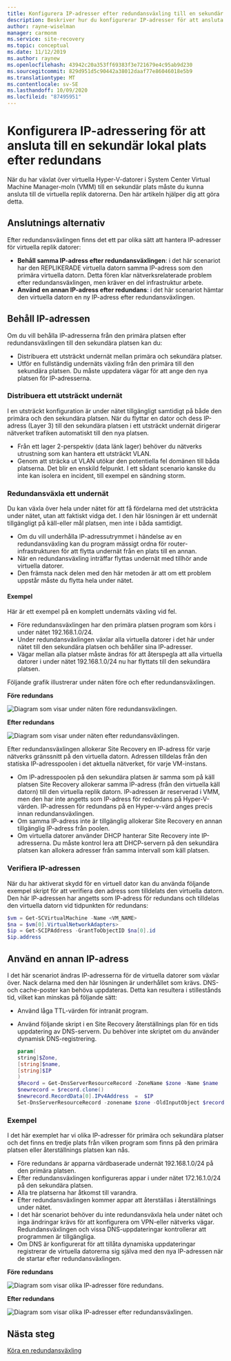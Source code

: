 ```yaml
---
title: Konfigurera IP-adresser efter redundansväxling till en sekundär plats med Azure Site Recovery
description: Beskriver hur du konfigurerar IP-adresser för att ansluta till virtuella datorer på en sekundär lokal plats efter haveri beredskap och redundans med Azure Site Recovery.
author: rayne-wiselman
manager: carmonm
ms.service: site-recovery
ms.topic: conceptual
ms.date: 11/12/2019
ms.author: raynew
ms.openlocfilehash: 43942c20a353ff69383f3e721679e4c95ab9d230
ms.sourcegitcommit: 829d951d5c90442a38012daaf77e86046018e5b9
ms.translationtype: MT
ms.contentlocale: sv-SE
ms.lasthandoff: 10/09/2020
ms.locfileid: "87495951"
---
```

# <a name="set-up-ip-addressing-to-connect-to-a-secondary-on-premises-site-after-failover"></a>Konfigurera IP-adressering för att ansluta till en sekundär lokal plats efter redundans

När du har växlat över virtuella Hyper-V-datorer i System Center Virtual Machine Manager-moln (VMM) till en sekundär plats måste du kunna ansluta till de virtuella replik datorerna. Den här artikeln hjälper dig att göra detta. 

## <a name="connection-options"></a>Anslutnings alternativ

Efter redundansväxlingen finns det ett par olika sätt att hantera IP-adresser för virtuella replik datorer: 

- **Behåll samma IP-adress efter redundansväxlingen**: i det här scenariot har den REPLIKERADE virtuella datorn samma IP-adress som den primära virtuella datorn. Detta fören klar nätverksrelaterade problem efter redundansväxlingen, men kräver en del infrastruktur arbete.
- **Använd en annan IP-adress efter redundans**: i det här scenariot hämtar den virtuella datorn en ny IP-adress efter redundansväxlingen. 
 

## <a name="retain-the-ip-address"></a>Behåll IP-adressen

Om du vill behålla IP-adresserna från den primära platsen efter redundansväxlingen till den sekundära platsen kan du:

- Distribuera ett utsträckt undernät mellan primära och sekundära platser.
- Utför en fullständig undernäts växling från den primära till den sekundära platsen. Du måste uppdatera vägar för att ange den nya platsen för IP-adresserna.


### <a name="deploy-a-stretched-subnet"></a>Distribuera ett utsträckt undernät

I en utsträckt konfiguration är under nätet tillgängligt samtidigt på både den primära och den sekundära platsen. När du flyttar en dator och dess IP-adress (Layer 3) till den sekundära platsen i ett utsträckt undernät dirigerar nätverket trafiken automatiskt till den nya platsen. 

- Från ett lager 2-perspektiv (data länk lager) behöver du nätverks utrustning som kan hantera ett utsträckt VLAN.
- Genom att sträcka ut VLAN utökar den potentiella fel domänen till båda platserna. Det blir en enskild felpunkt. I ett sådant scenario kanske du inte kan isolera en incident, till exempel en sändning storm. 


### <a name="fail-over-a-subnet"></a>Redundansväxla ett undernät

Du kan växla över hela under nätet för att få fördelarna med det utsträckta under nätet, utan att faktiskt vidga det. I den här lösningen är ett undernät tillgängligt på käll-eller mål platsen, men inte i båda samtidigt.

- Om du vill underhålla IP-adressutrymmet i händelse av en redundansväxling kan du program mässigt ordna för router-infrastrukturen för att flytta undernät från en plats till en annan.
- När en redundansväxling inträffar flyttas undernät med tillhör ande virtuella datorer.
- Den främsta nack delen med den här metoden är att om ett problem uppstår måste du flytta hela under nätet.

#### <a name="example"></a>Exempel

Här är ett exempel på en komplett undernäts växling vid fel. 

- Före redundansväxlingen har den primära platsen program som körs i under nätet 192.168.1.0/24.
- Under redundansväxlingen växlar alla virtuella datorer i det här under nätet till den sekundära platsen och behåller sina IP-adresser. 
- Vägar mellan alla platser måste ändras för att återspegla att alla virtuella datorer i under nätet 192.168.1.0/24 nu har flyttats till den sekundära platsen.

Följande grafik illustrerar under näten före och efter redundansväxlingen.


**Före redundans**

![Diagram som visar under näten före redundansväxlingen.](./media/hyper-v-vmm-networking/network-design2.png)

**Efter redundans**

![Diagram som visar under näten efter redundansväxlingen.](./media/hyper-v-vmm-networking/network-design3.png)

Efter redundansväxlingen allokerar Site Recovery en IP-adress för varje nätverks gränssnitt på den virtuella datorn. Adressen tilldelas från den statiska IP-adresspoolen i det aktuella nätverket, för varje VM-instans.

- Om IP-adresspoolen på den sekundära platsen är samma som på käll platsen Site Recovery allokerar samma IP-adress (från den virtuella käll datorn) till den virtuella replik datorn. IP-adressen är reserverad i VMM, men den har inte angetts som IP-adress för redundans på Hyper-V-värden. IP-adressen för redundans på en Hyper-v-värd anges precis innan redundansväxlingen.
- Om samma IP-adress inte är tillgänglig allokerar Site Recovery en annan tillgänglig IP-adress från poolen.
- Om virtuella datorer använder DHCP hanterar Site Recovery inte IP-adresserna. Du måste kontrol lera att DHCP-servern på den sekundära platsen kan allokera adresser från samma intervall som käll platsen.

### <a name="validate-the-ip-address"></a>Verifiera IP-adressen

När du har aktiverat skydd för en virtuell dator kan du använda följande exempel skript för att verifiera den adress som tilldelats den virtuella datorn. Den här IP-adressen har angetts som IP-adress för redundans och tilldelas den virtuella datorn vid tidpunkten för redundans:

```powershell
$vm = Get-SCVirtualMachine -Name <VM_NAME>
$na = $vm[0].VirtualNetworkAdapters>
$ip = Get-SCIPAddress -GrantToObjectID $na[0].id
$ip.address
```

## <a name="use-a-different-ip-address"></a>Använd en annan IP-adress

I det här scenariot ändras IP-adresserna för de virtuella datorer som växlar över. Nack delarna med den här lösningen är underhållet som krävs.  DNS-och cache-poster kan behöva uppdateras. Detta kan resultera i stillestånds tid, vilket kan minskas på följande sätt:

- Använd låga TTL-värden för intranät program.
- Använd följande skript i en Site Recovery återställnings plan för en tids uppdatering av DNS-servern. Du behöver inte skriptet om du använder dynamisk DNS-registrering.

    ```powershell
    param(
    string]$Zone,
    [string]$name,
    [string]$IP
    )
    $Record = Get-DnsServerResourceRecord -ZoneName $zone -Name $name
    $newrecord = $record.clone()
    $newrecord.RecordData[0].IPv4Address  =  $IP
    Set-DnsServerResourceRecord -zonename $zone -OldInputObject $record -NewInputObject $Newrecord
    ```
    
### <a name="example"></a>Exempel 

I det här exemplet har vi olika IP-adresser för primära och sekundära platser och det finns en tredje plats från vilken program som finns på den primära platsen eller återställnings platsen kan nås.

- Före redundans är apparna värdbaserade undernät 192.168.1.0/24 på den primära platsen.
- Efter redundansväxlingen konfigureras appar i under nätet 172.16.1.0/24 på den sekundära platsen.
- Alla tre platserna har åtkomst till varandra.
- Efter redundansväxlingen kommer appar att återställas i återställnings under nätet.
- I det här scenariot behöver du inte redundansväxla hela under nätet och inga ändringar krävs för att konfigurera om VPN-eller nätverks vägar. Redundansväxlingen och vissa DNS-uppdateringar kontrollerar att programmen är tillgängliga.
- Om DNS är konfigurerat för att tillåta dynamiska uppdateringar registrerar de virtuella datorerna sig själva med den nya IP-adressen när de startar efter redundansväxlingen.

**Före redundans**

![Diagram som visar olika IP-adresser före redundans.](./media/hyper-v-vmm-networking/network-design10.png)

**Efter redundans**

![Diagram som visar olika IP-adresser efter redundansväxlingen.](./media/hyper-v-vmm-networking/network-design11.png)


## <a name="next-steps"></a>Nästa steg

[Köra en redundansväxling](hyper-v-vmm-failover-failback.md)


